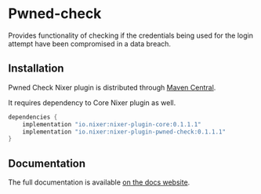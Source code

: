 # Pwned-check

Provides functionality of checking if the credentials being used for the login attempt have been compromised in a data breach.

## Installation

Pwned Check Nixer plugin is distributed through [Maven Central](https://mvnrepository.com/artifact/io.nixer).

It requires dependency to Core Nixer plugin as well.

```groovy
dependencies {
    implementation "io.nixer:nixer-plugin-core:0.1.1.1"
    implementation "io.nixer:nixer-plugin-pwned-check:0.1.1.1"
}
```

## Documentation

The full documentation is available [on the docs website](https://nixer-io.github.io/).
